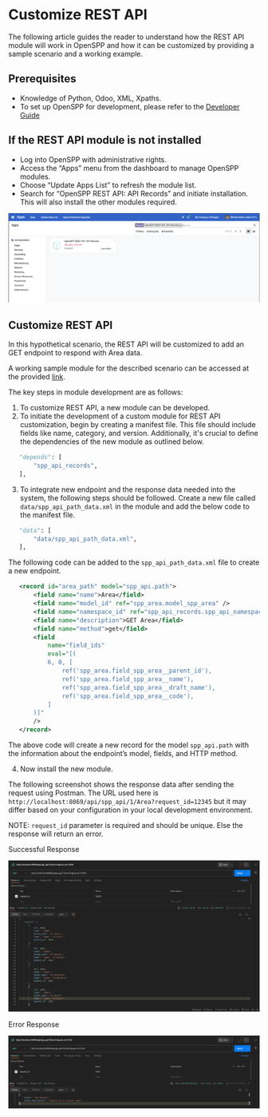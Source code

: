 # Customize REST API

The following article guides the reader to understand how the REST API module will work in OpenSPP and how it can be customized by providing a sample scenario and a working example.

## Prerequisites

- Knowledge of Python, Odoo, XML, Xpaths.
- To set up OpenSPP for development, please refer to the [Developer Guide](https://docs.openspp.org/howto/developer_guides/development_setup.html)

## If the REST API module is not installed

- Log into OpenSPP with administrative rights.
- Access the “Apps” menu from the dashboard to manage OpenSPP modules.
- Choose “Update Apps List” to refresh the module list.
- Search for “OpenSPP REST API: API Records” and initiate installation. This will also install the other modules required.

![](./rest_api/1.png)

## Customize REST API

In this hypothetical scenario, the REST API will be customized to add an GET endpoint to respond with Area data.

A working sample module for the described scenario can be accessed at the provided [link](https://github.com/OpenSPP/documentation_code/tree/main/howto/developer_guides/customizations/spp_api_records_custom).

The key steps in module development are as follows:

1. To customize REST API, a new module can be developed.
2. To initiate the development of a custom module for REST API customization, begin by creating a manifest file. This file should include fields like name, category, and version. Additionally, it's crucial to define the dependencies of the new module as outlined below.

```python
   "depends": [
       "spp_api_records",
   ],
```

3. To integrate new endpoint and the response data needed into the system, the following steps should be followed. Create a new file called `data/spp_api_path_data.xml` in the module and add the below code to the manifest file.

```python
   "data": [
       "data/spp_api_path_data.xml",
   ],
```

The following code can be added to the `spp_api_path_data.xml` file to create a new endpoint.

```xml
   <record id="area_path" model="spp_api.path">
       <field name="name">Area</field>
       <field name="model_id" ref="spp_area.model_spp_area" />
       <field name="namespace_id" ref="spp_api_records.spp_api_namespace" />
       <field name="description">GET Area</field>
       <field name="method">get</field>
       <field
           name="field_ids"
           eval="[(
           6, 0, [
               ref('spp_area.field_spp_area__parent_id'),
               ref('spp_area.field_spp_area__name'),
               ref('spp_area.field_spp_area__draft_name'),
               ref('spp_area.field_spp_area__code'),
           ]
       )]"
       />
   </record>
```

The above code will create a new record for the model `spp_api.path` with the information about the endpoint’s model, fields, and HTTP method.

4. Now install the new module.

The following screenshot shows the response data after sending the request using Postman. The URL used here is `http://localhost:8069/api/spp_api/1/Area?request_id=12345` but it may differ based on your configuration in your local development environment.

NOTE: `request_id` parameter is required and should be unique. Else the response will return an error.

Successful Response

![](./rest_api/2.png)

Error Response

![](./rest_api/3.png)
